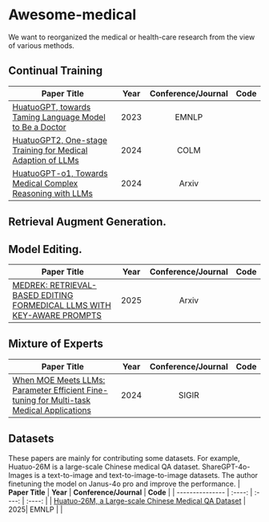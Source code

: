 # Awesome-medical

We want to reorganized the medical or health-care research from the view of various methods. 


## Continual Training

| **Paper Title** | **Year** | **Conference/Journal** | **Code** |
| --------------- | :----: | :----: | :----: |
| [HuatuoGPT, towards Taming Language Model to Be a Doctor](https://arxiv.org/abs/2305.15075) | 2023 |  EMNLP | |
| [HuatuoGPT2, One-stage Training for Medical Adaption of LLMs](https://arxiv.org/abs/2305.15075) | 2024 |  COLM | |
| [HuatuoGPT-o1, Towards Medical Complex Reasoning with LLMs](https://arxiv.org/abs/2412.18925) | 2024 |  Arxiv | |


## Retrieval Augment Generation. 

## Model Editing. 

| **Paper Title** | **Year** | **Conference/Journal** | **Code** |
| --------------- | :----: | :----: | :----: |
| [MEDREK: RETRIEVAL-BASED EDITING FORMEDICAL LLMS WITH KEY-AWARE PROMPTS](https://arxiv.org/pdf/2510.13500) | 2025 |  Arxiv | |

## Mixture of Experts

| **Paper Title** | **Year** | **Conference/Journal** | **Code** |
| --------------- | :----: | :----: | :----: |
| [When MOE Meets LLMs: Parameter Efficient Fine-tuning for Multi-task Medical Applications](https://arxiv.org/abs/2310.18339) | 2024 |  SIGIR | |

## Datasets

These papers are mainly for contributing some datasets. For example, Huatuo-26M is a large-scale Chinese medical QA dataset. ShareGPT-4o-Images is a text-to-image and text-to-image-to-image datasets. The author finetuning the model on Janus-4o pro and improve the performance.
| **Paper Title** | **Year** | **Conference/Journal** | **Code** |
| --------------- | :----: | :----: | :----: |
| [Huatuo-26M, a Large-scale Chinese Medical QA Dataset](https://arxiv.org/abs/2305.01526) | 2025|  EMNLP | |



